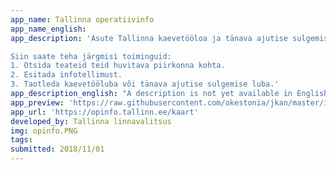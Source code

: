 ```yaml
---
app_name: Tallinna operatiivinfo
app_name_english:  
app_description: 'Asute Tallinna kaevetööloa ja tänava ajutise sulgemise loa ning teiste teemaa-alal toimuvate teehoiutööde menetlemise infosüsteemi avalehel. Antud infosüsteem töötab alates 01.01.2014.

Siin saate teha järgmisi toiminguid:
1. Otsida teateid teid huvitava piirkonna kohta.
2. Esitada infotellimust.
3. Taotleda kaevetööluba või tänava ajutise sulgemise luba.'
app_description_english: "A description is not yet available in English"
app_preview: 'https://raw.githubusercontent.com/okestonia/jkan/master/img/opinfo.PNG'
app_url: 'https://opinfo.tallinn.ee/kaart'
developed_by: Tallinna linnavalitsus
img: opinfo.PNG
tags:
submitted: 2018/11/01
---
```

